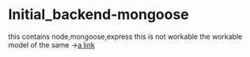 # Initial_backend-mongoose
this contains node,mongoose,express
this is not workable 
the workable model of the same ->[a link](https://github.com/academind/node-restful-api-tutorial/tree/08-populate-orders-with-products)
